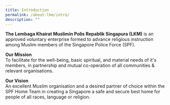 ```yaml
---
title: Introduction
permalink: /about-lkm/intro/
description: ""
---
```

**The Lembaga Khairat Muslimin Polis Repablik Singapura (LKM)**&nbsp;is an approved voluntary enterprise formed to advance religious instruction among Muslim members of the Singapore Police Force (SPF).

**Our Mission**<br>
To facilitate for the well-being, basic spiritual, and material needs of it's members, in partnership and mutual co-operation of all communities &amp; relevant organisations.

**Our Vision**<br>
An excellent Muslim organisation and a desired partner of choice within the SPF Home Team in creating a Singapore a safe and secure best home for people of all races, language or religion.